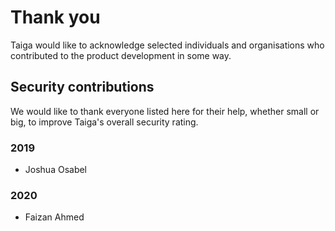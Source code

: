 # Thank you

Taiga would like to acknowledge selected individuals and organisations who
contributed to the product development in some way.

## Security contributions

We would like to thank everyone listed here for their help, whether small or
big, to improve Taiga's overall security rating.

### 2019

- Joshua Osabel

### 2020

- Faizan Ahmed
